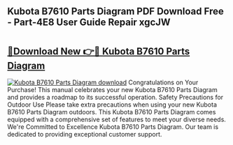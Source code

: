 ## Kubota B7610 Parts Diagram PDF Download Free - Part-4E8 User Guide Repair xgcJW

# <h2><a href="http://dfkqrnn.blite.top/?on=Kubota+B7610+Parts+Diagram">🔗Download New 👉🔴 Kubota B7610 Parts Diagram</a></h2>

[![Kubota B7610 Parts Diagram download](https://i.imgur.com/lujVjoI.png)](http://dfkqrnn.blite.top/?on=Kubota+B7610+Parts+Diagram)
Congratulations on Your Purchase! This manual celebrates your new Kubota B7610 Parts Diagram and provides a roadmap to its successful operation. Safety Precautions for Outdoor Use Please take extra precautions when using your new Kubota B7610 Parts Diagram outdoors. This Kubota B7610 Parts Diagram comes equipped with a comprehensive set of features to meet your diverse needs. We're Committed to Excellence Kubota B7610 Parts Diagram. Our team is dedicated to providing exceptional customer support.
